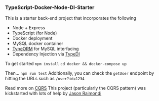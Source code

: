 ### TypeScript-Docker-Node-DI-Starter

This is a starter back-end project that incorporates the following
- Node + Express
- TypeScript (for Node)
- Docker deployment
- MySQL docker container
- [TypeORM](https://github.com/typeorm/typeorm) for MySQL interfacing
- Dependency Injection via [TypeDI](https://github.com/typestack/typedi)

To get started
`npm install`
`cd docker && docker-compose up`

Then...
`npm run test`
Additionally, you can check the `getUser` endpoint by hitting the URLs such as `/user?id=1234`

Read more on [CQRS](https://martinfowler.com/bliki/CQRS.html)
This project (particularly the CQRS pattern) was kickstarted with lots of help by [Jason Raimondi](https://github.com/jasonraimondi)

